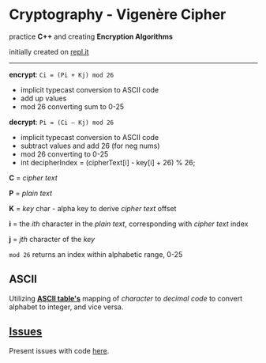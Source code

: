 # Cryptography - Vigenère Cipher

practice **C++** and creating **Encryption Algorithms**

initially created on [repl.it](https://repl.it/@ThuyNT13/CipherVignerecpp)

---

**encrypt**: `Ci = (Pi + Kj) mod 26`
  - implicit typecast conversion to ASCII code
  - add up values 
  - mod 26 converting sum to 0-25 

**decrypt**: `Pi = (Ci – Kj) mod 26`
  - implicit typecast conversion to ASCII code
  - subtract values and add 26 (for neg nums)
  - mod 26 converting to 0-25 
  - int decipherIndex = (cipherText[i] - key[i] + 26) % 26; 

**C** = *cipher text*

**P** = *plain text*

**K** = *key* char - alpha key to derive *cipher text* offset

**i** = the *ith* character in the *plain text*, corresponding with *cipher text* index

**j** = *jth* character of the *key*

`mod 26` returns an index within alphabetic range, 0-25 

## ASCII 

Utilizing [**ASCII table's**](http://www.asciitable.com/) mapping of *character* to *decimal code* to convert alphabet to integer, and vice versa.


## [Issues](https://github.com/ThuyNT13/CipherVignere/issues)

Present issues with code [here](https://github.com/ThuyNT13/CipherVignere/issues).